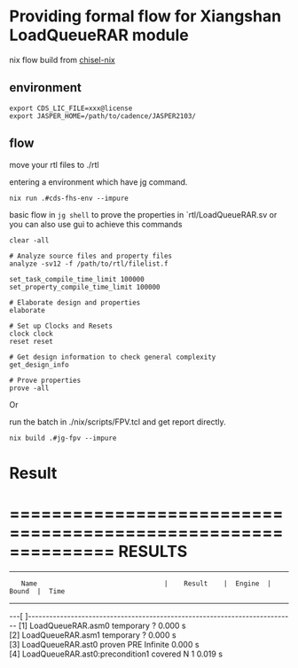 # Providing formal flow for Xiangshan LoadQueueRAR module

nix flow build from [chisel-nix](https://github.com/chipsalliance/chisel-nix)

## environment

```shell
export CDS_LIC_FILE=xxx@license
export JASPER_HOME=/path/to/cadence/JASPER2103/
```
## flow

move your rtl files to ./rtl

entering a environment which have jg command.
```shell
nix run .#cds-fhs-env --impure
```

basic flow in `jg shell` to prove the properties in `rtl/LoadQueueRAR.sv
or you can also use gui to achieve this commands
```shell
clear -all

# Analyze source files and property files
analyze -sv12 -f /path/to/rtl/filelist.f

set_task_compile_time_limit 100000
set_property_compile_time_limit 100000

# Elaborate design and properties
elaborate

# Set up Clocks and Resets
clock clock
reset reset

# Get design information to check general complexity
get_design_info

# Prove properties
prove -all
```

Or

run the batch in ./nix/scripts/FPV.tcl and get report directly.
```shell
nix build .#jg-fpv --impure
```

# Result

==============================================================
RESULTS
==============================================================

--------------------------------------------------------------------------------------------
       Name                                |    Result    |  Engine  |  Bound  |  Time    
--------------------------------------------------------------------------------------------

---[ <embedded> ]---------------------------------------------------------------------------
[1]   LoadQueueRAR.asm0                         temporary       ?                  0.000 s      
[2]   LoadQueueRAR.asm1                         temporary       ?                  0.000 s      
[3]   LoadQueueRAR.ast0                         proven          PRE    Infinite    0.000 s      
[4]   LoadQueueRAR.ast0:precondition1           covered         N             1    0.019 s      

